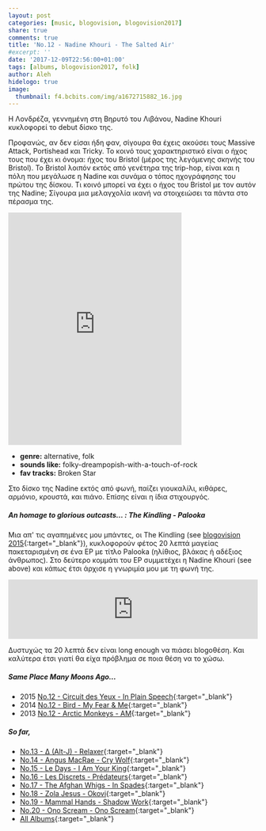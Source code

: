 ```yaml
---
layout: post
categories: [music, blogovision, blogovision2017]
share: true
comments: true
title: 'No.12 - Nadine Khouri - The Salted Air'
#excerpt: ''
date: '2017-12-09T22:56:00+01:00'
tags: [albums, blogovision2017, folk]
author: Aleh
hidelogo: true
image:
  thumbnail: f4.bcbits.com/img/a1672715882_16.jpg
---
```

H Λονδρέζα, γεννημένη στη Βηρυτό του Λιβάνου, Nadine Khouri κυκλοφορεί το debut δίσκο της.

Προφανώς, αν δεν είσαι ήδη φαν, σίγουρα θα έχεις ακούσει τους Massive Attack, Portishead και Tricky. Το κοινό τους χαρακτηριστικό είναι ο ήχος τους που έχει κι όνομα: ήχος του Bristol (μέρος της λεγόμενης σκηνής του Bristol). Το Bristol λοιπόν εκτός από γενέτηρα της trip-hop, είναι και η πόλη που μεγάλωσε η Nadine και συνάμα ο τόπος ηχογράφησης του πρώτου της δίσκου. Τι κοινό μπορεί να έχει ο ήχος του Bristol με τον αυτόν της Nadine; Σίγουρα μια μελαγχολία ικανή να στοιχειώσει τα πάντα στο πέρασμα της.

<iframe style="border: 0; width: 350px; height: 470px;" src="https://bandcamp.com/EmbeddedPlayer/album=4251378794/size=large/bgcol=ffffff/linkcol=0687f5/tracklist=false/track=3100353650/transparent=true/" seamless><a href="http://nadinekhouri.bandcamp.com/album/the-salted-air-album">The Salted Air (Album) by Nadine Khouri</a></iframe>

* **genre:** alternative, folk
* **sounds like:** folky-dreampopish-with-a-touch-of-rock
* **fav tracks:** Broken Star

Στο δίσκο της Nadine εκτός από φωνή, παίζει γιουκαλίλι, κιθάρες, αρμόνιο, κρουστά, και πιάνο. Επίσης είναι η ίδια στιχουργός.

<div class="text-divider"></div>

##### <i class="fa fa-hand-o-right"></i> An homage to glorious outcasts... : The Kindling - Palooka
Μια απ' τις αγαπημένες μου μπάντες, οι The Kindling (see [blogovision 2015](/music/blogovision/blogovision2015/blogovision2015-no15/){:target="_blank"}), κυκλοφορούν φέτος 20 λεπτά μαγείας πακεταρισμένη σε ένα EP με τίτλο Palooka (ηλίθιος, βλάκας ή αδέξιος άνθρωπος). Στο δεύτερο κομμάτι του EP συμμετέχει η Nadine Khouri (see above) και κάπως έτσι άρχισε η γνωριμία μου με τη φωνή της.

<iframe style="border: 0; width: 100%; height: 120px;" src="https://bandcamp.com/EmbeddedPlayer/album=3312931579/size=large/bgcol=ffffff/linkcol=0687f5/tracklist=false/artwork=small/track=36593572/transparent=true/" seamless><a href="http://thekindling.bandcamp.com/album/palooka-ep">Palooka (EP) by The Kindling</a></iframe>

Δυστυχώς τα 20 λεπτά δεν είναι long enough να πιάσει blogoθέση. Και καλύτερα έτσι γιατί θα είχα πρόβλημα σε ποια θέση να το χώσω.

##### <i class="fa fa-hand-o-right"></i> Same Place Many Moons Ago...

* 2015 [No.12 - Circuit des Yeux - In Plain Speech](/music/blogovision/blogovision2015/blogovision2015-no12/){:target="_blank"}
* 2014 [No.12 - Bird - My Fear & Me](/music/blogovision/blogovision2014/blogovision2014-no12/){:target="_blank"}
* 2013 [No.12 - Arctic Monkeys - AM](/music/blogovision/blogovision2013/blogovision2013-no12/){:target="_blank"}

##### <i class="fa fa-hand-o-right"></i> So far,

* [No.13 - ∆ (Alt-J) - Relaxer](/music/blogovision/blogovision2017/no13/){:target="_blank"}
* [No.14 - Angus MacRae - Cry Wolf](/music/blogovision/blogovision2017/no14/){:target="_blank"}
* [No.15 - Le Days - I Am Your King](/music/blogovision/blogovision2017/no15/){:target="_blank"}
* [No.16 - Les Discrets - Prédateurs](/music/blogovision/blogovision2017/no16/){:target="_blank"}
* [No.17 - The Afghan Whigs - In Spades](/music/blogovision/blogovision2017/no17/){:target="_blank"}
* [No.18 - Zola Jesus - Okovi](/music/blogovision/blogovision2017/no18/){:target="_blank"}
* [No.19 - Mammal Hands - Shadow Work](/music/blogovision/blogovision2017/no19/){:target="_blank"}
* [No.20 - Ono Scream - Ono Scream](/music/blogovision/blogovision2017/no20/){:target="_blank"}
* [All Albums](/music/new-albums-2017/){:target="_blank"}